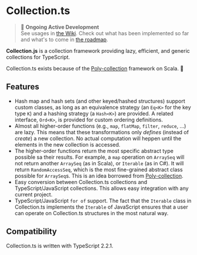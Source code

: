 # Collection.ts

> 🚧 __Ongoing Active Development__  
> See usages in [the Wiki](https://github.com/jyuhuan/collection-ts/wiki/Usage-Highlights). Check out what has been implemented so far and what's to come in [the roadmap](https://github.com/jyuhuan/collection-ts/wiki/Roadmap).

__Collection.js__ is a collection framework providing lazy, efficient, and generic collections for TypeScript. 



Collection.ts exists because of the [Poly-collection](https://github.com/ctongfei/poly-collection) framework on Scala. 🌹


## Features

- Hash map and hash sets (and other keyed/hashed structures) support custom classes, as long as an equivalence strategy (an `Eq<K>` for the key type `K`) and a hashing strategy (a `Hash<K>`) are provided. A related interface, `Ord<K>`, is provided for custom ordering definitions. 
- Almost all higher-order functions (e.g., `map`, `flatMap`, `filter`, `reduce`, ...) are lazy. This means that these transformations only _defines_ (instead of _create_) a new collection. No actual computation will heppen until the elements in the new collection is accessed.
- The higher-order functions return the most specific abstract type possible sa their results. For example, a `map` operation on `ArraySeq` will not return another `ArraySeq` (as in Scala), or `Iterable` (as in C#). It will return `RandomAccessSeq`, which is the most fine-grained abstract class possible for `ArraySeq`s. This is an idea borrowed from [Poly-collection](https://github.com/ctongfei/poly-collection). 
- Easy conversion between Collection.ts collections and TypeScript/JavaScript collections. This allows easy integration with any current project. 
- TypeScript/JavaScript `for of` support. The fact that the `Iterable` class in Collection.ts implements the `Iterable` of JavaScript ensures that a user can operate on Collection.ts structures in the most natural way. 

## Compatibility

Collection.ts is written with TypeScript 2.2.1.


